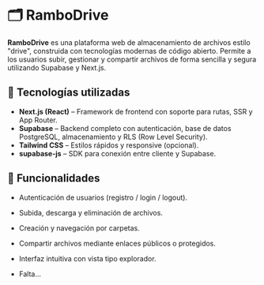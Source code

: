 # 🗂️ RamboDrive

**RamboDrive** es una plataforma web de almacenamiento de archivos estilo "drive", construida con tecnologías modernas de código abierto. Permite a los usuarios subir, gestionar y compartir archivos de forma sencilla y segura utilizando Supabase y Next.js.

## 🚀 Tecnologías utilizadas

- **Next.js (React)** – Framework de frontend con soporte para rutas, SSR y App Router.
- **Supabase** – Backend completo con autenticación, base de datos PostgreSQL, almacenamiento y RLS (Row Level Security).
- **Tailwind CSS** – Estilos rápidos y responsive (opcional).
- **supabase-js** – SDK para conexión entre cliente y Supabase.

## 📁 Funcionalidades

- Autenticación de usuarios (registro / login / logout).
- Subida, descarga y eliminación de archivos.
- Creación y navegación por carpetas.
- Compartir archivos mediante enlaces públicos o protegidos.
- Interfaz intuitiva con vista tipo explorador.

- Falta...
